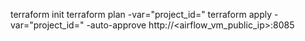 terraform init
terraform plan -var="project_id=<your-gcp-project-id>"
terraform apply -var="project_id=<your-gcp-project-id>" -auto-approve
http://<airflow_vm_public_ip>:8085
